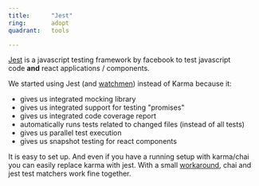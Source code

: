 ```yaml
---
title:      "Jest"
ring:       adopt
quadrant:   tools

---
```

[Jest](https://facebook.github.io/jest/) is a javascript testing framework by facebook to test javascript code **and** react applications / components.

We started using Jest (and [watchmen](https://github.com/facebook/watchman)) instead of Karma because it:

-   gives us integrated mocking library
-   gives us integrated support for testing "promises"
-   gives us integrated code coverage report
-   automatically runs tests related to changed files (instead of all tests)
-   gives us parallel test execution
-   gives us snapshot testing for react components

It is easy to set up. And even if you have a running setup with karma/chai you can easily replace karma with jest. With a small [workaround](https://medium.com/@RubenOostinga/combining-chai-and-jest-matchers-d12d1ffd0303#.3callo273), chai and jest test matchers work fine together.
